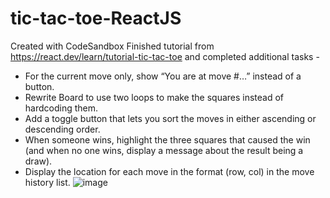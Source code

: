 # tic-tac-toe-ReactJS
Created with CodeSandbox
Finished tutorial from https://react.dev/learn/tutorial-tic-tac-toe and completed additional tasks -
- For the current move only, show “You are at move #…” instead of a button.
- Rewrite Board to use two loops to make the squares instead of hardcoding them.
- Add a toggle button that lets you sort the moves in either ascending or descending order.
- When someone wins, highlight the three squares that caused the win (and when no one wins, display a message about the result being a draw).
- Display the location for each move in the format (row, col) in the move history list.
![image](https://github.com/ashlw/tic-tac-toe-ReactJS/assets/66934694/0642f93b-a45c-4027-ba97-3723dca42cf4)
